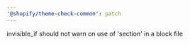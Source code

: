 ```yaml
---
'@shopify/theme-check-common': patch
---
```


invisible_if should not warn on use of 'section' in a block file

